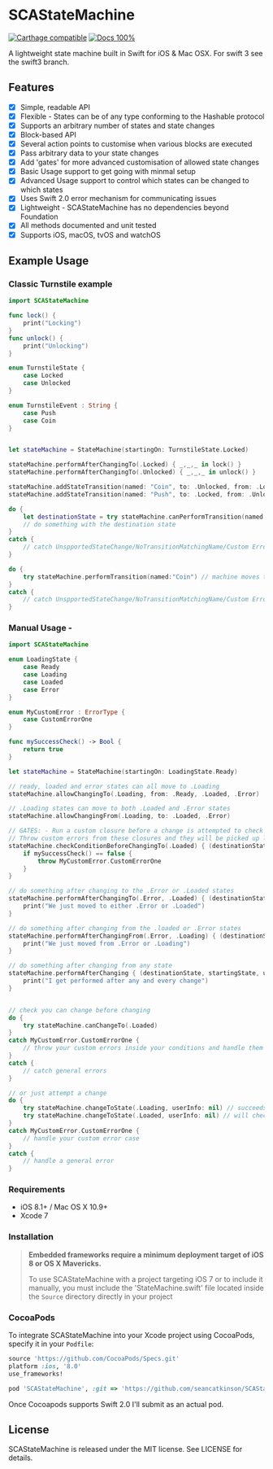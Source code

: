 # SCAStateMachine

[![Carthage compatible](https://img.shields.io/badge/Carthage-compatible-4BC51D.svg?style=flat)](https://github.com/Carthage/Carthage)
[![Docs 100%](https://img.shields.io/badge/docs-100%25-brightgreen.svg)]()

A lightweight state machine built in Swift for iOS & Mac OSX. For swift 3 see the swift3 branch.

## Features
- [x] Simple, readable API
- [x] Flexible - States can be of any type conforming to the Hashable protocol
- [x] Supports an arbitrary number of states and state changes
- [x] Block-based API
- [x] Several action points to customise when various blocks are executed
- [x] Pass arbitrary data to your state changes
- [x] Add 'gates' for more advanced customisation of allowed state changes
- [x] Basic Usage support to get going with minmal setup
- [x] Advanced Usage support to control which states can be changed to which states
- [x] Uses Swift 2.0 error mechanism for communicating issues
- [x] Lightweight - SCAStateMachine has no dependencies beyond Foundation
- [x] All methods documented and unit tested
- [x] Supports iOS, macOS, tvOS and watchOS

## Example Usage

### Classic Turnstile example

```swift
import SCAStateMachine

func lock() {
    print("Locking")
}
func unlock() {
    print("Unlocking")
}

enum TurnstileState {
    case Locked
    case Unlocked
}

enum TurnstileEvent : String {
    case Push
    case Coin
}


let stateMachine = StateMachine(startingOn: TurnstileState.Locked)

stateMachine.performAfterChangingTo(.Locked) { _,_,_ in lock() }
stateMachine.performAfterChangingTo(.Unlocked) { _,_,_ in unlock() }

stateMachine.addStateTransition(named: "Coin", to: .Unlocked, from: .Locked)
stateMachine.addStateTransition(named: "Push", to: .Locked, from: .Unlocked)

do {
    let destinationState = try stateMachine.canPerformTransition(named:"Coin") // returns .Unlocked
    // do something with the destination state
}
catch {
    // catch UnspportedStateChange/NoTransitionMatchingName/Custom Errors
}

do {
    try stateMachine.performTransition(named:"Coin") // machine moves to .Unlocked state
}
catch {
    // catch UnspportedStateChange/NoTransitionMatchingName/Custom Errors
}
```

### Manual Usage - 

```swift
import SCAStateMachine

enum LoadingState {
    case Ready
    case Loading
    case Loaded
    case Error
}

enum MyCustomError : ErrorType {
    case CustomErrorOne
}

func mySuccessCheck() -> Bool {
    return true
}

let stateMachine = StateMachine(startingOn: LoadingState.Ready)

// ready, loaded and error states can all move to .Loading
stateMachine.allowChangingTo(.Loading, from: .Ready, .Loaded, .Error)

// .Loading states can move to both .Loaded and .Error states
stateMachine.allowChangingFrom(.Loading, to: .Loaded, .Error)

// GATES: - Run a custom closure before a change is attempted to check if it should be allowed to go ahead
// Throw custom errors from these closures and they will be picked up later :)
stateMachine.checkConditionBeforeChangingTo(.Loaded) { (destinationState, startingState, userInfo) -> () in
    if mySuccessCheck() == false {
        throw MyCustomError.CustomErrorOne
    }
}

// do something after changing to the .Error or .Loaded states
stateMachine.performAfterChangingTo(.Error, .Loaded) { (destinationState, startingState, userInfo) -> () in
    print("We just moved to either .Error or .Loaded")
}

// do something after changing from the .loaded or .Error states
stateMachine.performAfterChangingFrom(.Error, .Loading) { (destinationState, startingState, userInfo) -> () in
    print("We just moved from .Error or .Loading")
}

// do something after changing from any state
stateMachine.performAfterChanging { (destinationState, startingState, userInfo) -> () in
    print("I get performed after any and every change")
}


// check you can change before changing
do {
    try stateMachine.canChangeTo(.Loaded)
}
catch MyCustomError.CustomErrorOne {
    // throw your custom errors inside your conditions and handle them here
}
catch {
    // catch general errors
}

// or just attempt a change
do {
    try stateMachine.changeToState(.Loading, userInfo: nil) // succeeds
    try stateMachine.changeToState(.Loaded, userInfo: nil) // will check 'mySuccessCheck'
}
catch MyCustomError.CustomErrorOne {
    // handle your custom error case
}
catch {
    // handle a general error
}
```

### Requirements
- iOS 8.1+ / Mac OS X 10.9+
- Xcode 7

### Installation

> **Embedded frameworks require a minimum deployment target of iOS 8 or OS X Mavericks.**
>
> To use SCAStateMachine with a project targeting iOS 7 or to include it manually, you must include the 'StateMachine.swift' file located inside the `Source` directory directly in your project

### CocoaPods

To integrate SCAStateMachine into your Xcode project using CocoaPods, specify it in your `Podfile`:

```ruby
source 'https://github.com/CocoaPods/Specs.git'
platform :ios, '8.0'
use_frameworks!

pod 'SCAStateMachine', :git => 'https://github.com/seancatkinson/SCAStateMachine.git'
```

Once Cocoapods supports Swift 2.0 I'll submit as an actual pod.

## License

SCAStateMachine is released under the MIT license. See LICENSE for details.
